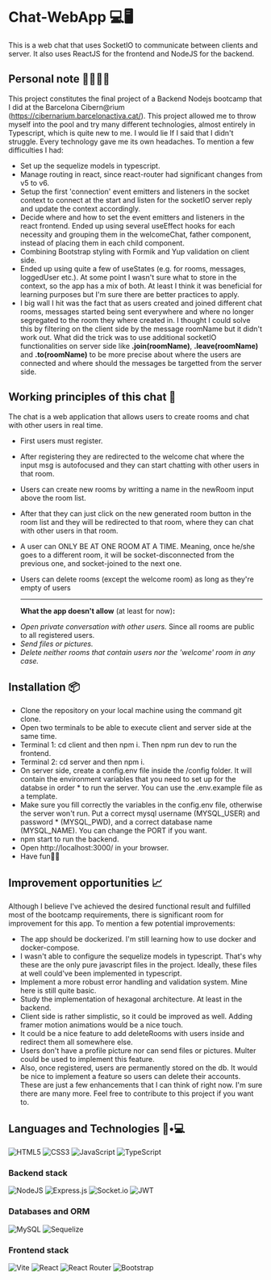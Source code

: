 # Chat-WebApp 💻🖥

This is a web chat that uses SocketIO to communicate between clients and server. It also uses ReactJS for the frontend and NodeJS for the backend.

## Personal note 📝🙍🏻‍♂️

This project constitutes the final project of a Backend Nodejs bootcamp that I did at the Barcelona Cibern@rium (https://cibernarium.barcelonactiva.cat/). This project allowed me to throw myself into the pool and try many different technologies, almost entirely in Typescript, which is quite new to me. I would lie If I said that I didn't struggle. Every technology gave me its own headaches. To mention a few difficulties I had:

- Set up the sequelize models in typescript.
- Manage routing in react, since react-router had significant changes from v5 to v6.
- Setup the first 'connection' event emitters and listeners in the socket context to connect at the start and listen for the socketIO server reply and update the context accordingly.
- Decide where and how to set the event emitters and listeners in the react frontend. Ended up using several useEffect hooks for each necessity and grouping them in the welcomeChat, father component, instead of placing them in each child component.
- Combining Bootstrap styling with Formik and Yup validation on client side.
- Ended up using quite a few of useStates (e.g. for rooms, messages, loggedUser etc.). At some point I wasn't sure what to store in the context, so the app has a mix of both. At least I think it was beneficial for learning purposes but I'm sure there are better practices to apply.
- I big wall I hit was the fact that as users created and joined different chat rooms, messages started being sent everywhere and where no longer segregated to the room they where created in. I thought I could solve this by filtering on the client side by the message roomName but it didn't work out. What did the trick was to use additional socketIO functionalities on server side like **.join(roomName)**, **.leave(roomName)** and **.to(roomName)** to be more precise about where the users are connected and where should the messages be targetted from the server side.

## Working principles of this chat 📝

The chat is a web application that allows users to create rooms and chat with other users in real time.

- First users must register.
- After registering they are redirected to the welcome chat where the input msg is autofocused and they can start chatting with other users in that room.
- Users can create new rooms by writting a name in the newRoom input above the room list.
- After that they can just click on the new generated room button in the room list and they will be redirected to that room, where they can chat with other users in that room.
- A user can ONLY BE AT ONE ROOM AT A TIME. Meaning, once he/she goes to a different room, it will be socket-disconnected from the previous one, and socket-joined to the next one.
- Users can delete rooms (except the welcome room) as long as they're empty of users</br><hr>

  **What the app doesn't allow** (at least for now)**:**
* _Open private conversation with other users._ Since all rooms are public to all registered users.
* _Send files or pictures._
* _Delete neither rooms that contain users nor the 'welcome' room in any case._ </br>

## Installation 📦

- Clone the repository on your local machine using the command git clone.
- Open two terminals to be able to execute client and server side at the same time.
- Terminal 1: cd client and then npm i. Then npm run dev to run the frontend.
- Terminal 2: cd server and then npm i.
- On server side, create a config.env file inside the /config folder. It will contain the environment variables that you need to set up for the databse in order \* to run the server. You can use the .env.example file as a template.
- Make sure you fill correctly the variables in the config.env file, otherwise the server won't run. Put a correct mysql username (MYSQL_USER) and password \* (MYSQL_PWD), and a correct database name (MYSQL_NAME). You can change the PORT if you want.
- npm start to run the backend.
- Open http://localhost:3000/ in your browser.
- Have fun🎊🎉

## Improvement opportunities 📈

Although I believe I've achieved the desired functional result and fulfilled most of the bootcamp requirements, there is significant room for improvement for this app. To mention a few potential improvements:

- The app should be dockerized. I'm still learning how to use docker and docker-compose.
- I wasn't able to configure the sequelize models in typescript. That's why these are the only pure javascript files in the project. Ideally, these files at well could've been implemented in typescript.
- Implement a more robust error handling and validation system. Mine here is still quite basic.
- Study the implementation of hexagonal architecture. At least in the backend.
- Client side is rather simplistic, so it could be improved as well. Adding framer motion animations would be a nice touch.
- It could be a nice feature to add deleteRooms with users inside and redirect them all somewhere else.
- Users don't have a profile picture nor can send files or pictures. Multer could be used to implement this feature.
- Also, once registered, users are permanently stored on the db. It would be nice to implement a feature so users can delete their accounts.</br>
  These are just a few enhancements that I can think of right now. I'm sure there are many more. Feel free to contribute to this project if you want to.

## Languages and Technologies 👦•💻

![HTML5](https://img.shields.io/badge/html5-%23E34F26.svg?style=for-the-badge&logo=html5&logoColor=white)
![CSS3](https://img.shields.io/badge/css3-%231572B6.svg?style=for-the-badge&logo=css3&logoColor=white)
![JavaScript](https://img.shields.io/badge/javascript-%23323330.svg?style=for-the-badge&logo=javascript&logoColor=%23F7DF1E)
![TypeScript](https://img.shields.io/badge/typescript-%23007ACC.svg?style=for-the-badge&logo=typescript&logoColor=white)

### Backend stack

![NodeJS](https://img.shields.io/badge/node.js-6DA55F?style=for-the-badge&logo=node.js&logoColor=white)
![Express.js](https://img.shields.io/badge/express.js-%23404d59.svg?style=for-the-badge&logo=express&logoColor=%2361DAFB)
![Socket.io](https://img.shields.io/badge/Socket.io-black?style=for-the-badge&logo=socket.io&badgeColor=010101)
![JWT](https://img.shields.io/badge/JWT-black?style=for-the-badge&logo=JSON%20web%20tokens)

### Databases and ORM

![MySQL](https://img.shields.io/badge/mysql-%2300f.svg?style=for-the-badge&logo=mysql&logoColor=white)
![Sequelize](https://img.shields.io/badge/Sequelize-52B0E7?style=for-the-badge&logo=Sequelize&logoColor=white)

### Frontend stack

![Vite](https://img.shields.io/badge/vite-%23646CFF.svg?style=for-the-badge&logo=vite&logoColor=white)
![React](https://img.shields.io/badge/react-%2320232a.svg?style=for-the-badge&logo=react&logoColor=%2361DAFB)
![React Router](https://img.shields.io/badge/React_Router-CA4245?style=for-the-badge&logo=react-router&logoColor=white)
![Bootstrap](https://img.shields.io/badge/bootstrap-%23563D7C.svg?style=for-the-badge&logo=bootstrap&logoColor=white)
